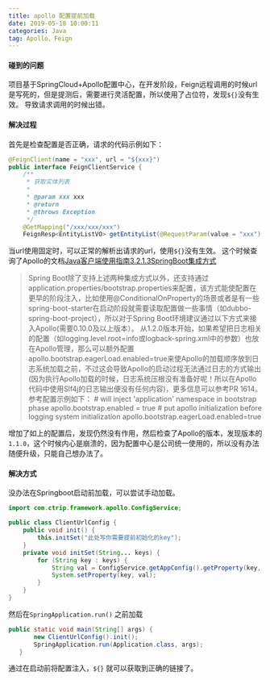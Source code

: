 ```yaml
---
title: apollo 配置提前加载
date: 2019-05-18 10:00:11
categories: Java
tag: Apollo、Feign
---
```

#### 碰到的问题
项目基于SpringCloud+Apollo配置中心，在开发阶段，Feign远程调用的时候url是写死的，但是提测后，需要进行灵活配置，所以使用了占位符，发现`${}`没有生效。
导致请求调用的时候出错。<!-- more -->
#### 解决过程
首先是检查配置是否正确，请求的代码示例如下：
``` Java
@FeignClient(name = "xxx", url = "${xxx}")
public interface FeignClientService {
    /**
     * 获取实体列表
     *
     * @param xxx xxx
     * @return
     * @throws Exception
     */
    @GetMapping("/xxx/xxx/xxx")
    FeignResp<EntityListVO> getEntityList(@RequestParam(value = "xxx") String xxx) throws Exception;
```
当url使用固定时，可以正常的解析出请求的url，使用`${}`没有生效。
这个时候查询了Apollo的文档[Java客户端使用指南3.2.1.3SpringBoot集成方式]("https://github.com/ctripcorp/apollo/wiki/Java%E5%AE%A2%E6%88%B7%E7%AB%AF%E4%BD%BF%E7%94%A8%E6%8C%87%E5%8D%97#3213-spring-boot%E9%9B%86%E6%88%90%E6%96%B9%E5%BC%8F%E6%8E%A8%E8%8D%90")

>Spring Boot除了支持上述两种集成方式以外，还支持通过application.properties/bootstrap.properties来配置，该方式能使配置在更早的阶段注入，比如使用@ConditionalOnProperty的场景或者是有一些spring-boot-starter在启动阶段就需要读取配置做一些事情（如dubbo-spring-boot-project），所以对于Spring Boot环境建议通过以下方式来接入Apollo(需要0.10.0及以上版本）。
从1.2.0版本开始，如果希望把日志相关的配置（如logging.level.root=info或logback-spring.xml中的参数）也放在Apollo管理，那么可以额外配置apollo.bootstrap.eagerLoad.enabled=true来使Apollo的加载顺序放到日志系统加载之前，不过这会导致Apollo的启动过程无法通过日志的方式输出(因为执行Apollo加载的时候，日志系统压根没有准备好呢！所以在Apollo代码中使用Slf4j的日志输出便没有任何内容)，更多信息可以参考PR 1614。参考配置示例如下：
     # will inject 'application' namespace in bootstrap phase
     apollo.bootstrap.enabled = true
     # put apollo initialization before logging system initialization
     apollo.bootstrap.eagerLoad.enabled=true

增加了如上的配置后，发现仍然没有作用，然后检查了Apollo的版本，发现版本的`1.1.0`，这个时候内心是崩溃的，因为配置中心是公司统一使用的，所以没有办法随便升级，只能自己想办法了。
#### 解决方式
没办法在Springboot启动前加载，可以尝试手动加载。
``` Java
import com.ctrip.framework.apollo.ConfigService;

public class ClientUrlConfig {
    public void init() {
        this.initSet("此处写你需要提前初始化的key");
    }
    private void initSet(String... keys) {
        for (String key : keys) {
            String val = ConfigService.getAppConfig().getProperty(key, null);
            System.setProperty(key, val);
        }
    }
}
```

然后在`SpringApplication.run()` 之前加载
``` java
public static void main(String[] args) {
       new ClientUrlConfig().init();
       SpringApplication.run(Application.class, args);
   }
```
通过在启动前将配置注入，`${}` 就可以获取到正确的链接了。
